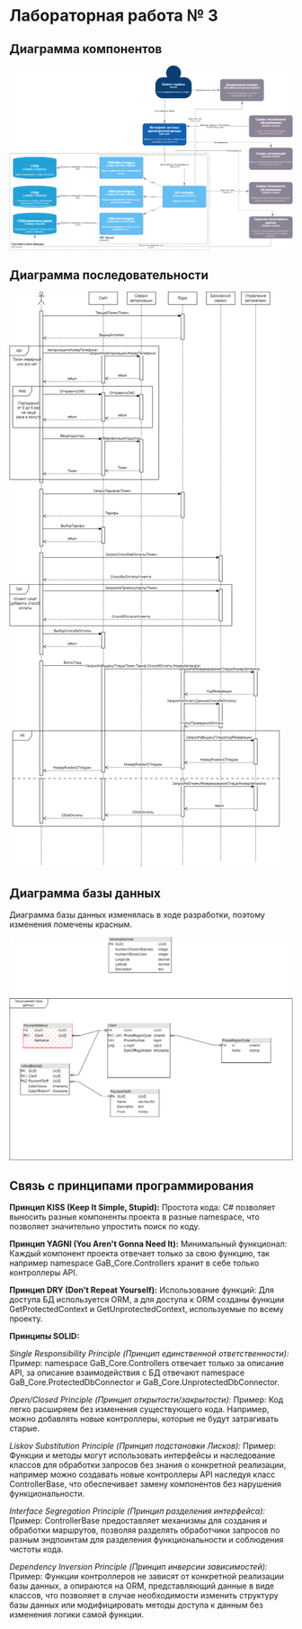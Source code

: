 # Лабораторная работа № 3

## Диаграмма компонентов 

![Диаграмма компонентов](docs/Lab2-С3%20API%20Server.drawio.png)

## Диаграмма последовательности 

![Диаграмма последовательности](docs/Get%20a%20blanket%20IT-Последовательность%20_Взять%20плед_.drawio.png)

## Диаграмма базы данных 

Диаграмма базы данных изменялась в ходе разработки, поэтому изменения помечены красным.

![Диаграмма базы данных](docs/Get%20a%20blanket%20IT-Схема%20базы%20данных%20Сore.drawio.png)

## Связь с принципами программирования
 
**Принцип KISS (Keep It Simple, Stupid):**
Простота кода: C# позволяет выносить разные компоненты проекта в разные namespace, что позволяет значительно упростить поиск по коду.

**Принцип YAGNI (You Aren't Gonna Need It):**
Минимальный функционал: Каждый компонент проекта отвечает только за свою функцию, так например namespace GaB_Core.Controllers хранит в себе только контроллеры API.

**Принцип DRY (Don't Repeat Yourself):**
Использование функций: Для доступа БД используется ORM, а для доступа к ORM созданы функции GetProtectedContext и GetUnprotectedContext, используемые по всему проекту.

**Принципы SOLID:**
 
_Single Responsibility Principle (Принцип единственной ответственности):_
Пример: namespace GaB_Core.Controllers отвечает только за описание API, за описание взаимодействия с БД отвечают namespace GaB_Core.ProtectedDbConnector и GaB_Core.UnprotectedDbConnector.

_Open/Closed Principle (Принцип открытости/закрытости):_
Пример: Код легко расширяем без изменения существующего кода. Например, можно добавлять новые контроллеры, которые не будут затрагивать старые.

_Liskov Substitution Principle (Принцип подстановки Лисков):_
Пример: Функции и методы могут использовать интерфейсы и наследование классов для обработки запросов без знания о конкретной реализации, например можно создавать новые контроллеры API наследуя класс ControllerBase, что обеспечивает замену компонентов без нарушения функциональности.

_Interface Segregation Principle (Принцип разделения интерфейса):_
Пример: ControllerBase предоставляет механизмы для создания и обработки маршрутов, позволяя разделять обработчики запросов по разным эндпоинтам для разделения функциональности и соблюдения чистоты кода.

_Dependency Inversion Principle (Принцип инверсии зависимостей):_
Пример: Функции контроллеров не зависят от конкретной реализации базы данных, а опираются на ORM, представляющий данные в виде классов, что позволяет в случае необходимости изменить структуру базы данных или модифицировать методы доступа к данным без изменения логики самой функции.
